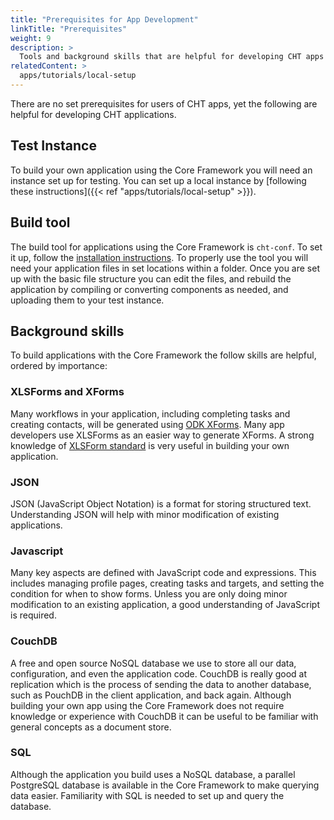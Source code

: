 ```yaml
---
title: "Prerequisites for App Development"
linkTitle: "Prerequisites"
weight: 9
description: >
  Tools and background skills that are helpful for developing CHT apps
relatedContent: > 
  apps/tutorials/local-setup
---
```

There are no set prerequisites for users of CHT apps, yet the following are helpful for developing CHT applications.

## Test Instance
To build your own application using the Core Framework you will need an instance set up for testing. You can set up a local instance by [following these instructions]({{< ref "apps/tutorials/local-setup" >}}).

## Build tool
The build tool for applications using the Core Framework is `cht-conf`. To set it up, follow the [installation instructions](https://github.com/medic/cht-conf/blob/master/README.md). To properly use the tool you will need your application files in set locations within a folder. Once you are set up with the basic file structure you can edit the files, and rebuild the application by compiling or converting components as needed, and uploading them to your test instance.

## Background skills
To build applications with the Core Framework the follow skills are helpful, ordered by importance:

### XLSForms and XForms
Many workflows in your application, including completing tasks and creating contacts, will be generated using [ODK XForms](https://opendatakit.github.io/xforms-spec/). Many app developers use XLSForms as an easier way to generate XForms. A strong knowledge of [XLSForm standard](http://xlsform.org/) is very useful in building your own application.

### JSON
JSON (JavaScript Object Notation) is a format for storing structured text. Understanding JSON will help with minor modification of existing applications.

### Javascript
Many key aspects are defined with JavaScript code and expressions. This includes managing profile pages, creating tasks and targets, and setting the condition for when to show forms. Unless you are only doing minor modification to an existing application, a good understanding of JavaScript is required.

### CouchDB
A free and open source NoSQL database we use to store all our data, configuration, and even the application code. CouchDB is really good at replication which is the process of sending the data to another database, such as PouchDB in the client application, and back again. Although building your own app using the Core Framework does not require knowledge or experience with CouchDB it can be useful to be familiar with general concepts as a document store.

### SQL
Although the application you build uses a NoSQL database, a parallel PostgreSQL database is available in the Core Framework to make querying data easier. Familiarity with SQL is needed to set up and query the database.
